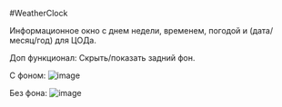 #WeatherClock
<!--Инфо блок-->
Информационное окно с днем недели, временем, погодой и (дата/месяц/год) для ЦОДа.

Доп функционал: Скрыть/показать задний фон.

<!--С фоном-->
С фоном:
![image](https://github.com/user-attachments/assets/4960a02d-8077-4f8b-8409-92b48be05e7f)


<!--Без фона-->
Без фона:
![image](https://github.com/user-attachments/assets/992e8037-07e5-4e1f-b83e-bea0a369417c)






<!--Версия
xml version="1.0"
encoding="utf-8"-->

